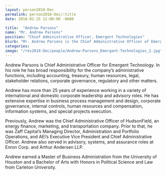 ```yaml
---
layout: person2018-Dec
permalink: person2018-Dec/:title
date: 2018-02-25 12:00:00 -0600

title:  "Andrew Parsons"
name: "Mr. Andrew Parsons"
position: "Chief Administrative Officer, Emergent Technologies"
blurb: "Mr. Andrew Parsons is the Chief Administrative Officer of Emergent Technologies."
categories: 
image: "/res2018-Dec/people/Andrew-Parsons_Emergent-Technologies_2.jpg"
---
```

Andrew Parsons is Chief Administrative Officer for Emergent Technology. In his role he has broad responsibility for the company’s administrative functions, including accounting, treasury, human resources, legal, stakeholder relations, corporate governance, regulatory and other matters.

Andrew has more than 25 years of experience working in a variety of international and domestic corporate leadership and advisory roles. He has extensive expertise in business process management and design, corporate governance, internal controls, human resources and compensation, information systems, and special projects execution.

Previously, Andrew was the Chief Administrative Officer of HudsonField, an energy finance, marketing, and transportation company.  Prior to that, he was Zaff Capital’s Managing Director, Administration and Portfolio Operations, and AEI’s Executive Vice President and Chief Administrative Officer.  Andrew also served in advisory, systems, and assurance roles at Enron Corp. and Arthur Andersen LLP.

Andrew earned a Master of Business Administration from the University of Houston and a Bachelor of Arts with Honors in Political Science and Law from Carleton University.
